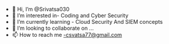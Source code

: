 - 👋 Hi, I’m @Srivatsa030
- 👀 I’m interested in-  Coding and Cyber Security
- 🌱 I’m currently learning - Cloud Security And SIEM concepts
- 💞️ I’m looking to collaborate on ...
- 📫 How to reach me -csvatsa77@gmail.com

<!---
Srivatsa030/Srivatsa030 is a ✨ special ✨ repository because its `README.md` (this file) appears on your GitHub profile.
You can click the Preview link to take a look at your changes.
--->
